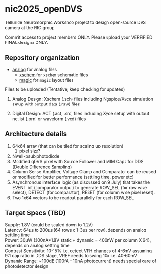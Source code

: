 # nic2025_openDVS
Telluride Neuromorphic Workshop project to design open-source DVS camera at the NIC group

Commit access to project members ONLY. Please upload your VERFIFIED FINAL designs ONLY.

## Repository organization  
* [analog](./analog) for analog files  
    * [xschem](./analog/xschem) for `xschem` schematic files  
    * [magic](./analog/magic) for `magic` layout files

Files to be uploaded (Tentative; keep checking for updates)

1. Analog Design: Xschem (.sch) files including Ngspice/Xyce simulation setup with output data (.raw) files

2. Digital Design: ACT (.act, .src) files including Xyce setup with output netlist (.prn) or waveform (.vcd) files 

## Architecture details  
1. 64x64 array (that can be tiled for scaling up resolution)  
    1. pixel size?  
2. Nwell-psub photodiode  
3. Modified qDVS pixel with Source Follower and MIM Caps for DDS (Double Difference Sampling)  
4. Column Sense Amplifier, Voltage Clamp and Comparator can be reused or modified for better performance (settling time, power etc)  
5. Asynchronous interface logic (as discussed on 9 July) that takes the EVENT bit (comparator output) to generate ROW_SEL (for row wise select), DETECT (for comparator), RESET (for column wise pixel reset).  
6. Two 1x64 vectors to be readout parallelly for each ROW_SEL  

## Target Specs (TBD)  
Supply: 1.8V (could be scaled down to 1.2V)  
Latency: 64µs to 200µs (64 rows x 1-3µs per row), depends on analog settling time  
Power: 30µW (200nA*1.8V static + dynamic = 400nW per column X 64), depends on analog settling time  
Contrast Sensitivity: 10-15% i.e. detect VPH changes of 4-6mV assuming 9:1 cap ratio in DDS stage, VREF needs to swing 10x i.e. 40-60mV  
Dynamic Range: ~100dB (100fA – 10nA photocurrent) needs special care of photodetector design  

